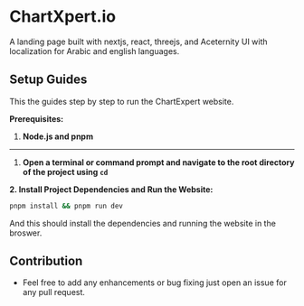 # ChartXpert.io 
A landing page built with nextjs, react, threejs, and Aceternity UI with localization for Arabic and english languages.

## Setup Guides
This the guides step by step to run the ChartExpert website.


**Prerequisites:**

1.  **Node.js and pnpm**

----

1. **Open a terminal or command prompt and navigate to the root directory of the project using `cd`**


**2. Install Project Dependencies and Run the Website:**
  ```bash
  pnpm install && pnpm run dev
  ```
And this should install the dependencies and running the website in the broswer.
    

## Contribution
- Feel free to add any enhancements or bug fixing just open an issue for any pull request.
